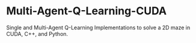 # Multi-Agent-Q-Learning-CUDA
Single and Multi-Agent Q-Learning Implementations to solve a 2D maze in CUDA, C++, and Python.
